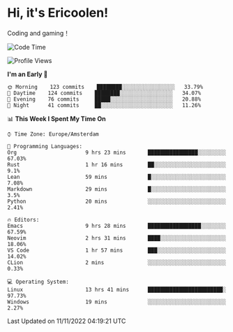 # Hi, it's Ericoolen!
Coding and gaming！

<!--START_SECTION:waka-->
![Code Time](http://img.shields.io/badge/Code%20Time-520%20hrs%2044%20mins-blue)

![Profile Views](http://img.shields.io/badge/Profile%20Views-0-blue)

**I'm an Early 🐤** 

```text
🌞 Morning    123 commits    ████████░░░░░░░░░░░░░░░░░   33.79% 
🌆 Daytime    124 commits    ████████░░░░░░░░░░░░░░░░░   34.07% 
🌃 Evening    76 commits     █████░░░░░░░░░░░░░░░░░░░░   20.88% 
🌙 Night      41 commits     ██░░░░░░░░░░░░░░░░░░░░░░░   11.26%

```


📊 **This Week I Spent My Time On** 

```text
⌚︎ Time Zone: Europe/Amsterdam

💬 Programming Languages: 
Org                      9 hrs 23 mins       ████████████████░░░░░░░░░   67.03% 
Rust                     1 hr 16 mins        ██░░░░░░░░░░░░░░░░░░░░░░░   9.1% 
Lean                     59 mins             █░░░░░░░░░░░░░░░░░░░░░░░░   7.08% 
Markdown                 29 mins             █░░░░░░░░░░░░░░░░░░░░░░░░   3.5% 
Python                   20 mins             ░░░░░░░░░░░░░░░░░░░░░░░░░   2.41%

🔥 Editors: 
Emacs                    9 hrs 28 mins       █████████████████░░░░░░░░   67.59% 
Neovim                   2 hrs 31 mins       ████░░░░░░░░░░░░░░░░░░░░░   18.06% 
VS Code                  1 hr 57 mins        ███░░░░░░░░░░░░░░░░░░░░░░   14.02% 
CLion                    2 mins              ░░░░░░░░░░░░░░░░░░░░░░░░░   0.33%

💻 Operating System: 
Linux                    13 hrs 41 mins      ████████████████████████░   97.73% 
Windows                  19 mins             ░░░░░░░░░░░░░░░░░░░░░░░░░   2.27%

```


 Last Updated on 11/11/2022 04:19:21 UTC
<!--END_SECTION:waka-->

